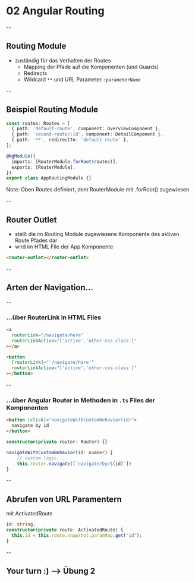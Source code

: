 # 02 Angular Routing

--

## Routing Module

- zuständig für das Verhalten der Routes
  - Mapping der Pfade auf die Komponenten (und Guards)
  - Redirects
  - Wildcard `**` und URL Parameter `:parameterName`

--

## Beispiel Routing Module

```typescript
const routes: Routes = [
  { path: 'default-route', component: OverviewComponent },
  { path: 'second-route/:id', component: DetailComponent },
  { path: '**', redirectTo: 'default-route' },
];

@NgModule({
  imports: [RouterModule.forRoot(routes)],
  exports: [RouterModule],
})
export class AppRoutingModule {}
```

Note:
Oben Routes definiert, dem RouterModule mit .forRoot() zugewiesen

--

## Router Outlet

- stellt die im Routing Module zugewiesene Komponente des aktiven Route Pfades dar
- wird im HTML File der App Komponente

```html
<router-outlet></router-outlet>
```

--

## Arten der Navigation...

--

### ...über RouterLink in HTML Files

```html
<a
  routerLink="/navigate/here"
  routerLinkActive="['active','other-css-class']"
></a>
```

```html
<button
  [routerLink]="'/navigate/here'"
  routerLinkActive="['active','other-css-class']"
></button>
```

--

### ...über Angular Router in Methoden in `.ts` Files der Komponenten

```html
<button (click)="navigateWithCustomBehavior(id)">
  navigate by id
</button>
```

```typescript
constructor(private router: Router) {}

navigateWithCustomBehavior(id: number) {
    // custom logic...
    this.router.navigate([`navigate/by/${id}`])
}
```

--

## Abrufen von URL Paramentern

mit ActivatedRoute

```typescript
id: string;
constructor(private route: ActivatedRoute) {
  this.id = this.route.snapshot.paramMap.get("id");
}

```

--

## Your turn :) --> Übung 2
